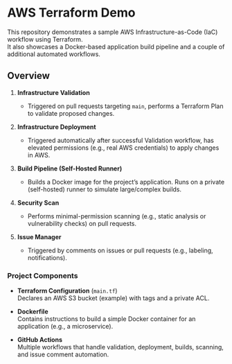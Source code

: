 # AWS Terraform Demo

This repository demonstrates a sample AWS Infrastructure-as-Code (IaC) workflow using Terraform.  
It also showcases a  Docker-based application build pipeline and a couple of additional automated workflows.

## Overview

1. **Infrastructure Validation**  
   - Triggered on pull requests targeting `main`, performs a Terraform Plan to validate proposed changes.

2. **Infrastructure Deployment**  
   - Triggered automatically after successful Validation workflow, has elevated permissions (e.g., real AWS credentials) to apply changes in AWS.

3. **Build Pipeline (Self-Hosted Runner)**  
   - Builds a Docker image for the project’s application. Runs on a private (self-hosted) runner to simulate large/complex builds.

4. **Security Scan**  
   - Performs minimal-permission scanning (e.g., static analysis or vulnerability checks) on pull requests.

5. **Issue Manager**  
   - Triggered by comments on issues or pull requests (e.g., labeling, notifications).

### Project Components

- **Terraform Configuration** (`main.tf`)  
  Declares an AWS S3 bucket (example) with tags and a private ACL.
  
- **Dockerfile**  
  Contains instructions to build a simple Docker container for an application (e.g., a microservice).

- **GitHub Actions**  
  Multiple workflows that handle validation, deployment, builds, scanning, and issue comment automation.
